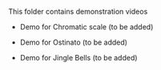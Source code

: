 This folder contains demonstration videos

- Demo for Chromatic scale (to be added)

- Demo for Ostinato (to be added)

- Demo for Jingle Bells (to be added)
